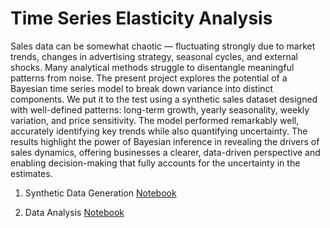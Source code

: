 # Time Series Elasticity Analysis

Sales data can be somewhat chaotic — fluctuating strongly due to market trends, changes in advertising strategy, seasonal cycles, and external shocks. Many analytical methods struggle to disentangle meaningful patterns from noise. The present project explores the potential of a Bayesian time series model to break down variance into distinct components.
We put it to the test using a synthetic sales dataset designed with well-defined patterns: long-term growth, yearly seasonality, weekly variation, and price sensitivity. The model performed remarkably well, accurately identifying key trends while also quantifying uncertainty. The results highlight the power of Bayesian inference in revealing the drivers of sales dynamics, offering businesses a clearer, data-driven perspective and enabling decision-making that fully accounts for the uncertainty in the estimates.

1. Synthetic Data Generation
[Notebook](./ts_1_synthetic_data.md)

1. Data Analysis
[Notebook](./ts_2_analysis.md)
